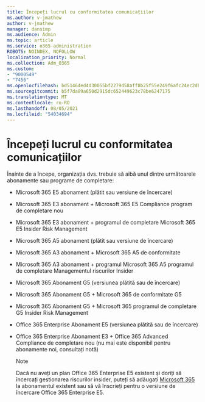 ```yaml
---
title: Începeți lucrul cu conformitatea comunicațiilor
ms.author: v-jmathew
author: v-jmathew
manager: dansimp
ms.audience: Admin
ms.topic: article
ms.service: o365-administration
ROBOTS: NOINDEX, NOFOLLOW
localization_priority: Normal
ms.collection: Adm_O365
ms.custom:
- "9000549"
- "7456"
ms.openlocfilehash: bd51464ed4d30055bf2279d58aff8b25f55e249f6afc24ec2db227a1e9bdfbad
ms.sourcegitcommit: b5f7da89a650d2915dc652449623c78be6247175
ms.translationtype: MT
ms.contentlocale: ro-RO
ms.lasthandoff: 08/05/2021
ms.locfileid: "54034694"
---
```

# <a name="get-started-with-communication-compliance"></a>Începeți lucrul cu conformitatea comunicațiilor

Înainte de a începe, organizația dvs. trebuie să aibă unul dintre următoarele abonamente sau programe de completare:

* Microsoft 365 E5 abonament (plătit sau versiune de încercare)
* Microsoft 365 E3 abonament + Microsoft 365 E5 Compliance program de completare nou
* Microsoft 365 E3 abonament + programul de completare Microsoft 365 E5 Insider Risk Management
* Microsoft 365 A5 abonament (plătit sau versiune de încercare)
* Microsoft 365 A3 abonament + Microsoft 365 A5 de conformitate
* Microsoft 365 A3 abonament + programul Microsoft 365 A5 programul de completare Managementul riscurilor Insider
* Microsoft 365 Abonament G5 (versiunea plătită sau de încercare)
* Microsoft 365 Abonament G5 + Microsoft 365 de conformitate G5
* Microsoft 365 Abonament G5 + Microsoft 365 programul de completare G5 Insider Risk Management
* Office 365 Enterprise Abonament E5 (versiunea plătită sau de încercare)
* Office 365 Enterprise Abonament E3 + Office 365 Advanced Compliance de completare nou (nu mai este disponibil pentru abonamente noi, consultați notă)

    > [!NOTE]
    > Dacă nu aveți un plan Office 365 Enterprise E5 existent și doriți să încercați gestionarea riscurilor insider, puteți să adăugați [Microsoft 365](https://go.microsoft.com/fwlink/?linkid=2130508) la abonamentul existent sau să vă înscrieți pentru o versiune de încercare Office 365 Enterprise E5.
